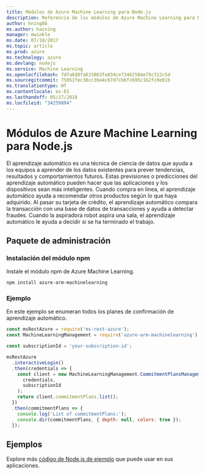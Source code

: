 ```yaml
---
title: Módulos de Azure Machine Learning para Node.js
description: Referencia de los módulos de Azure Machine Learning para Node.js
author: hning86
ms.author: haining
manager: mwinkle
ms.date: 07/18/2017
ms.topic: article
ms.prod: azure
ms.technology: azure
ms.devlang: nodejs
ms.service: Machine Learning
ms.openlocfilehash: 7dfa6d8fa633863fe834ce73462584e79c312c5d
ms.sourcegitcommit: 75051fec38cc3be4cb7d7cb6fc695c162fc0e91b
ms.translationtype: HT
ms.contentlocale: es-ES
ms.lasthandoff: 05/17/2018
ms.locfileid: "34259894"
---
```

# <a name="azure-machine-learning-modules-for-nodejs"></a>Módulos de Azure Machine Learning para Node.js

El aprendizaje automático es una técnica de ciencia de datos que ayuda a los equipos a aprender de los datos existentes para prever tendencias, resultados y comportamientos futuros. Estas previsiones o predicciones del aprendizaje automático pueden hacer que las aplicaciones y los dispositivos sean más inteligentes. Cuando compra en línea, el aprendizaje automático ayuda a recomendar otros productos según lo que haya adquirido. Al pasar su tarjeta de crédito, el aprendizaje automático compara la transacción con una base de datos de transacciones y ayuda a detectar fraudes. Cuando la aspiradora robot aspira una sala, el aprendizaje automático le ayuda a decidir si se ha terminado el trabajo.

## <a name="management-package"></a>Paquete de administración


### <a name="install-the-npm-module"></a>Instalación del módulo npm

Instale el módulo npm de Azure Machine Learning.

```bash
npm install azure-arm-machinelearning
```

### <a name="example"></a>Ejemplo

En este ejemplo se enumeran todos los planes de confirmación de aprendizaje automático.

```javascript
const msRestAzure = require('ms-rest-azure');
const MachineLearningManagement = require('azure-arm-machinelearning');

const subscriptionId = 'your-subscription-id';

msRestAzure
  .interactiveLogin()
  .then(credentials => {
    const client = new MachineLearningManagement.CommitmentPlansManagementClient(
      credentials,
      subscriptionId
    );
    return client.commitmentPlans.list();
  })
  .then(commitmentPlans => {
    console.log('List of commitmentPlans:');
    console.dir(commitmentPlans, { depth: null, colors: true });
  });
```

## <a name="samples"></a>Ejemplos

Explore más [código de Node.js de ejemplo](https://azure.microsoft.com/resources/samples/?platform=nodejs) que puede usar en sus aplicaciones.
